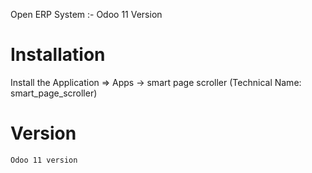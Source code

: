 Open ERP System :- Odoo 11 Version 

Installation 
============
Install the Application => Apps -> smart page scroller (Technical Name: smart_page_scroller)


Version
========
	Odoo 11 version



